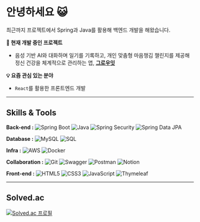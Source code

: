 # 안녕하세요 😺

최근까지 프로젝트에서 Spring과 Java를 활용해 백엔드 개발을 해왔습니다.

**🚀 현재 개발 중인 프로젝트**

- 음성 기반 AI와 대화하며 일기를 기록하고, 개인 맞춤형 마음챙김 챌린지를 제공해 정신 건강을 체계적으로 관리하는 앱, **[그로우잇](https://github.com/7-umc-GrowIT)**


**💡 요즘 관심 있는 분야**
- `React`를 활용한 프론트엔드 개발

<!--
## Projects
### [1. Output (Apr 2025 - Jun 2025)](https://github.com/syeongk/output)
**An app that provides a personalized mock interview environment to help users prepare for real-life interviews.**

<details>
    <summary>Details</summary>
    <div markdown="1">

1. **Skills & Tools**
    - `Spring boot, Java, Spring Data JPA` `MySQL` `kt cloud, Docker` `Thymleaf`
2. **Contributions**
    - **Planning & Design :** Led service planning, storyboarding (SB), wireframing, and UI/UX design. 
    - **Back-end :** Implemented all APIs for core features (AI question generation, mock interviews, results reports) and deployed the server to kt cloud using Docker. 
    - **Front-end:** Developed the admin page and integrated it with the back-end logic. 
    - **Documentation & Collaboration:** Authored requirements definitions, ERD, WBS, and test cases. Automated API documentation using Swagger.
    
   </div>
</details>

> 🏆 2025.06.26 | Hecto Group Performance Showcase | Silver prize

### [2. Growit (Dec 2024 - Feb 2025)](https://github.com/syeongk/growit-springboot)
**An app that helps users systematically manage their mental health by recording journals with a voice-based AI and providing personalized mindfulness challenges.**

<details>
    <summary>Details</summary>
    <div markdown="1">

1. **Skills & Tools**
    - `Spring boot, Java, Spring Security, Spring Data JPA` `MySQL` `AWS, Prometheus, Grafana`
2. **Contributions**
    - **Authentication & Security:** Built a user authentication system using Spring Security and JWT.
    - **AI Model Fine-tuning:** Fine-tuned the OpenAI ChatGPT 4o-mini model to provide personalized feedback.
    - **Deployment & Monitoring:** Deployed the server using AWS and set up server monitoring with Prometheus and Grafana.
    - **Documentation & Collaboration:** Created ERD diagrams and automated API documentation using Swagger.
    
   </div>
</details>

> 🏆 2025.02.24 | UMC University IT Community 7th Demo Day | Excellence prize
-->

---

## Skills & Tools

**Back-end :**
![Spring Boot](https://img.shields.io/badge/Spring_Boot-6DB33F?style=flat-square&logo=springboot&logoColor=white)
![Java](https://img.shields.io/badge/Java-007396?style=flat-square&logo=java&logoColor=white)
![Spring Security](https://img.shields.io/badge/Spring_Security-6DB33F?style=flat-square&logo=springsecurity&logoColor=white)
![Spring Data JPA](https://img.shields.io/badge/Spring_Data_JPA-6DB33F?style=flat-square&logo=spring&logoColor=white)

**Database :**
![MySQL](https://img.shields.io/badge/MySQL-4479A1?style=flat-square&logo=mysql&logoColor=white)
![SQL](https://img.shields.io/badge/SQL-4479A1?style=flat-square)

**Infra :**
![AWS](https://img.shields.io/badge/AWS-232F3E?style=flat-square&logo=amazonaws&logoColor=white)
![Docker](https://img.shields.io/badge/Docker-2496ED?style=flat-square&logo=docker&logoColor=white)

**Collaboration :**
![Git](https://img.shields.io/badge/Git-F05032?style=flat-square&logo=git&logoColor=white)
![Swagger](https://img.shields.io/badge/Swagger-005F0F?style=flat-square&logo=swagger&logoColor=white)
![Postman](https://img.shields.io/badge/Postman-FF6C37?style=flat-square&logo=postman&logoColor=white)
![Notion](https://img.shields.io/badge/Notion-000000?style=flat-square&logo=notion&logoColor=white)

**Front-end :** ![HTML5](https://img.shields.io/badge/HTML5-E34F26?style=flat-square&logo=html5&logoColor=white)
![CSS3](https://img.shields.io/badge/CSS3-1572B6?style=flat-square&logo=css3&logoColor=white)
![JavaScript](https://img.shields.io/badge/JavaScript-F7DF1E?style=flat-square&logo=javascript&logoColor=black)
![Thymeleaf](https://img.shields.io/badge/Thymeleaf-005F0F?style=flat-square&logo=thymeleaf&logoColor=white)

---

## Solved.ac
[![Solved.ac 프로필](http://mazassumnida.wtf/api/v2/generate_badge?boj=imsyk)](https://solved.ac/imsyk)
